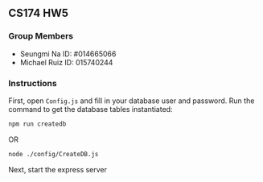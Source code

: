 ## CS174 HW5


### Group Members
- Seungmi Na ID: #014665066
- Michael Ruiz ID: 015740244

### Instructions
First, open `Config.js` and fill in your database user and password.
Run the command to get the database tables instantiated:
```bash
npm run createdb
```
OR
```bash
node ./config/CreateDB.js
```
Next, start the express server